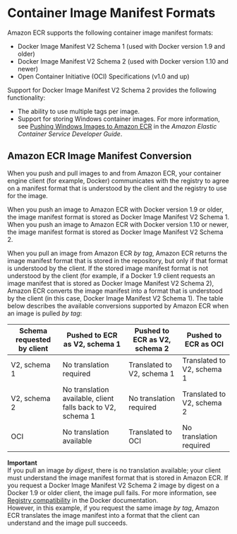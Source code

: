# Container Image Manifest Formats<a name="image-manifest-formats"></a>

Amazon ECR supports the following container image manifest formats:
+ Docker Image Manifest V2 Schema 1 \(used with Docker version 1\.9 and older\)
+ Docker Image Manifest V2 Schema 2 \(used with Docker version 1\.10 and newer\)
+ Open Container Initiative \(OCI\) Specifications \(v1\.0 and up\)

Support for Docker Image Manifest V2 Schema 2 provides the following functionality:
+ The ability to use multiple tags per image\.
+ Support for storing Windows container images\. For more information, see [Pushing Windows Images to Amazon ECR](http://docs.aws.amazon.com/AmazonECS/latest/developerguide/windows_ecr.html) in the *Amazon Elastic Container Service Developer Guide*\.

## Amazon ECR Image Manifest Conversion<a name="image-manifest-conversion"></a>

When you push and pull images to and from Amazon ECR, your container engine client \(for example, Docker\) communicates with the registry to agree on a manifest format that is understood by the client and the registry to use for the image\. 

When you push an image to Amazon ECR with Docker version 1\.9 or older, the image manifest format is stored as Docker Image Manifest V2 Schema 1\. When you push an image to Amazon ECR with Docker version 1\.10 or newer, the image manifest format is stored as Docker Image Manifest V2 Schema 2\.

When you pull an image from Amazon ECR *by tag*, Amazon ECR returns the image manifest format that is stored in the repository, but only if that format is understood by the client\. If the stored image manifest format is not understood by the client \(for example, if a Docker 1\.9 client requests an image manifest that is stored as Docker Image Manifest V2 Schema 2\), Amazon ECR converts the image manifest into a format that is understood by the client \(in this case, Docker Image Manifest V2 Schema 1\)\. The table below describes the available conversions supported by Amazon ECR when an image is pulled *by tag*: 


| Schema requested by client | Pushed to ECR as V2, schema 1 | Pushed to ECR as V2, schema 2 | Pushed to ECR as OCI | 
| --- | --- | --- | --- | 
| V2, schema 1 | No translation required | Translated to V2, schema 1 | Translated to V2, schema 1 | 
| V2, schema 2 | No translation available, client falls back to V2, schema 1 | No translation required | Translated to V2, schema 2 | 
| OCI | No translation available | Translated to OCI | No translation required | 

**Important**  
If you pull an image *by digest*, there is no translation available; your client must understand the image manifest format that is stored in Amazon ECR\. If you request a Docker Image Manifest V2 Schema 2 image by digest on a Docker 1\.9 or older client, the image pull fails\. For more information, see [Registry compatibility](https://docs.docker.com/registry/compatibility/) in the Docker documentation\.  
However, in this example, if you request the same image *by tag*, Amazon ECR translates the image manifest into a format that the client can understand and the image pull succeeds\.